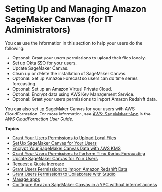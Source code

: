 # Setting Up and Managing Amazon SageMaker Canvas \(for IT Administrators\)<a name="canvas-setting-up"></a>

You can use the information in this section to help your users do the following:
+ Optional: Grant your users permissions to upload their files locally\.
+ Set up Okta SSO for your users\.
+ Update SageMaker Canvas\.
+ Clean up or delete the installation of SageMaker Canvas\.
+ Optional: Set up Amazon Forecast so users can do time series forecasting\.
+ Optional: Set up an Amazon Virtual Private Cloud\.
+ Optional: Encrypt data using AWS Key Management Service\.
+ Optional: Grant your users permissions to import Amazon Redshift data\.

You can also set up SageMaker Canvas for your users with AWS CloudFormation\. For more information, see [AWS::SageMaker::App](https://docs.aws.amazon.com/AWSCloudFormation/latest/UserGuide/aws-resource-sagemaker-app.html) in the *AWS CloudFormation User Guide*\.

**Topics**
+ [Grant Your Users Permissions to Upload Local Files](canvas-set-up-local-upload.md)
+ [Set Up SageMaker Canvas for Your Users](setting-up-canvas-sso.md)
+ [Encrypt Your SageMaker Canvas Data with AWS KMS](canvas-kms.md)
+ [Grant Your Users Permissions to Perform Time Series Forecasting](canvas-set-up-forecast.md)
+ [Update SageMaker Canvas for Your Users](canvas-update.md)
+ [Request a Quota Increase](canvas-requesting-quota-increases.md)
+ [Grant Users Permissions to Import Amazon Redshift Data](canvas-redshift-permissions.md)
+ [Grant Users Permissions to Collaborate with Studio](canvas-collaborate-permissions.md)
+ [Manage apps](canvas-manage-apps.md)
+ [Configure Amazon SageMaker Canvas in a VPC without internet access](canvas-vpc.md)